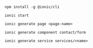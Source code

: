 `npm install -g @ionic/cli`

`ionic start`

`ionic generate page <page-name>`

`ionic generate component contact/form`

`ionic generate service services/<name>`